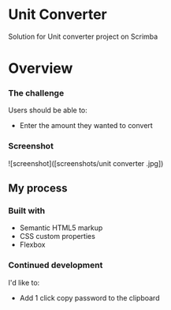 # Unit Converter
Solution for Unit converter project on Scrimba
# Overview
### The challenge
Users should be able to:
- Enter the amount they wanted to convert

### Screenshot
![screenshot]([screenshots/unit converter .jpg])

## My process

### Built with

- Semantic HTML5 markup
- CSS custom properties
- Flexbox

### Continued development

I'd like to:

- Add 1 click copy password to the clipboard
